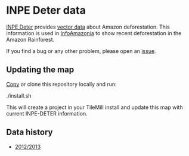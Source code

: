 # INPE Deter data

[INPE Deter](http://www.obt.inpe.br/deter/) provides [vector data](http://www.obt.inpe.br/deter/dados) about Amazon deforestation. This information is used in [InfoAmazonia](http://InfoAmazonia.org) to show recent deforestation in the Amazon Rainforest.

If you find a bug or any other problem, please open an [issue](https://github.com/oeco/inpe-deter/issues).

## Updating the map

[Copy](https://github.com/oeco/inpe-prodes/archive/master.zip) or clone this repository locally and run:

./install.sh

This will create a project in your TileMill install and update this map with current INPE-DETER information.

## Data history

* [2012/2013](https://github.com/oeco/inpe-deter/raw/master/data/deter_2012-2013.sqlite)
